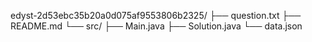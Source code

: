 edyst-2d53ebc35b20a0d075af9553806b2325/
            ├── question.txt
            ├── README.md
            └── src/
                ├── Main.java
                ├── Solution.java
                └── data.json
            
